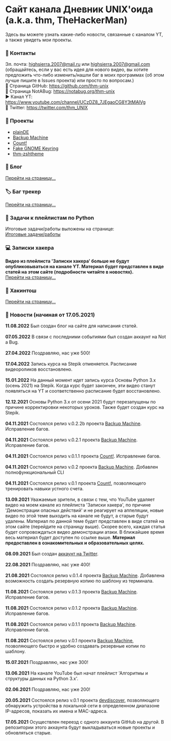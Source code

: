 # Сайт канала Дневник UNIX'оида (a.k.a. thm, TheHackerMan)
Здесь вы можете узнать какие-либо новости, связанные с каналом YT, а также увидеть мои проекты.<br>

### 📒 Контакты 
Эл. почта: <a href="mailto:highsierra.2007@mail.ru">highsierra.2007@mail.ru</a> или <a href="mailto:highsierra.2007@gmail.com">highsierra.2007@gmail.com</a>
(обращайтесь, если у вас есть идея для нового видео, вы хотите предложить что-либо изменить/нашли баг в моих программах (об этом лучше пишите в Issues проекта) или просто по вопросам.)<br>
🔨 Страница GitHub: <a href="https://github.com/thm-unix" target="_blank">https://github.com/thm-unix</a><br>
🔨 Страница NotABug: <a href="https://notabug.org/thm-unix" target="_blank">https://notabug.org/thm-unix</a><br>
▶ Канал YT: <a href="https://www.youtube.com/channel/UCzDZ8_7JEgaoCG8Y3tMAlVg" target="_blank">https://www.youtube.com/channel/UCzDZ8_7JEgaoCG8Y3tMAlVg</a><br>
🦜 Twitter: <a href="https://twitter.com/thm_UNIX" taeget="_blank">https://twitter.com/thm_UNIX</a>
<h3>📐 Проекты</h3> 
<ul>
  <li><a href="https://plainde.org/">plainDE</a></li>
  <li><a href="projects/backupmachine/index">Backup Machine</a></li>
  <li><a href="projects/count/index">Count!</a></li>
  <li><a href="projects/fake-gnome-keyring/index">Fake GNOME Keyring</a></li>
  <li><a href="projects/thm-zshtheme/index">thm-zshtheme</a></li>
</ul>

<h3>📓 Блог</h3>
<a href="blog/index">Перейти на страницу...</a>

<h3>🏷 Баг трекер</h3>
<a href="bugtracker/index">Перейти на страницу...</a>
<h3>📝 Задачи к плейлистам по Python</h3>
Итоговые задачи/работы выложены на странице:<br>
<a href="python-tasks/index">Итоговые задачи/работы</a>
<!-- ### Дополнительные материалы к плейлисту 'Записки хакера'
Подробная теория и список команд к каждому видео:<br>
<a href="https://drive.google.com/drive/folders/111pKQroEQTjDOYMNxFgo1sa_aIoa_TOo">https://drive.google.com/drive/folders/111pKQroEQTjDOYMNxFgo1sa_aIoa_TOo</a><br> !-->
<h3>💻 Записки хакера</h3>
<b>Видео из плейлиста 'Записки хакера' больше не будут опубликовываться на канале YT. Материал будет представлен в виде статей на этом сайте (подробности читайте в новостях).</b><br>
<a href="hackersnotes/index">Перейти на страницу...</a>
<h3>🍏 Хакинтош</h3>
<a href="hackintosh/hackintosh">Перейти на страницу...</a><br>
<h3>📰 Новости (начиная от 17.05.2021)</h3>
<b>11.08.2022</b> Был создан блог на сайте для написания статей. <br><br>
<b>07.05.2022</b> В связи с последними событиями был создан аккаунт на Not a Bug. <br><br>
<b>27.04.2022</b> Поздравляю, нас уже 500! <br><br>
<b>17.04.2022</b> Запись курса на Stepik отменяется. Расписание видеороликов восстановлено. <br><br>
<b>15.01.2022</b> На данный момент идет запись курса Основы Python 3.x (осень 2021) на Stepik. Когда курс будет закончен, эти видео станут появляться на YT и соответственно расписание будет восстановлено. <br><br>
<b>12.12.2021</b> Основы Python 3.x от осени 2021 будут перезапущены по причине корректировки некоторых уроков. Также будет создан курс на Stepik. <br><br>
<b>04.11.2021</b> Состоялся релиз v.0.2.2b проекта <a href="https://github.com/thm-unix/BackupMachine">Backup Machine</a>. Исправление багов.<br><br>
<b>04.11.2021</b> Состоялся релиз v.0.2.1 проекта <a href="https://github.com/thm-unix/BackupMachine">Backup Machine</a>. Исправление багов.<br><br>
<b>04.11.2021</b> Состоялся релиз v.0.1.1 проекта <a href="https://github.com/thm-unix/count">Count!</a>. Исправление багов.<br><br>
<b>04.11.2021</b> Состоялся релиз v.0.2 проекта <a href="https://github.com/thm-unix/BackupMachine">Backup Machine</a>. Добавлен полнофункциональный CLI<br><br>
<b>04.11.2021</b> Состоялся релиз v.0.1 проекта <a href="https://github.com/thm-unix/count">Count!</a>, позволяющего тренировать навыки устного счета.<br><br>
<b>13.09.2021</b> Уважаемые зрители, в связи с тем, что YouTube удаляет видео на моем канале из плейлиста 'Записки хакера', по причине 'Демонстрации опасных действий' и не реагирует на аппеляции, новые видео по этой теме выходить на канале не будут, а старые будут удалены. Материал по данной теме будет представлен в виде статей на этом сайте (перейдите на страницу выше). Скорее всего, каждая статья будет сопровождаться видео демонстрации атаки. В ближайшее время весь материал будет доступен по ссылке выше. <b>Материал предоставлен в ознакомительных и образовательных целях.</b><br><br>
<b>08.09.2021</b> Был создан <a href="https://twitter.com/thm_UNIX">аккаунт на Twitter</a>.<br><br>
<b>22.08.2021</b> Поздравляю, нас уже 400!<br><br>
<b>21.08.2021</b> Состоялся релиз v.0.1.4 проекта <a href="https://github.com/thm-unix/BackupMachine">Backup Machine</a>. Добавлена возможность создать резервную копию по шаблону из терминала.<br><br>
<b>11.08.2021</b> Состоялся релиз v.0.1.3 проекта <a href="https://github.com/thm-unix/BackupMachine">Backup Machine</a>. Исправление багов.<br><br>
<b>11.08.2021</b> Состоялся релиз v.0.1.2 проекта <a href="https://github.com/thm-unix/BackupMachine">Backup Machine</a>. Исправление багов.<br><br>
<b>11.08.2021</b> Состоялся релиз v.0.1.1 проекта <a href="https://github.com/thm-unix/BackupMachine">Backup Machine</a>. Исправление багов.<br><br>
<b>11.08.2021</b> Состоялся релиз v.0.1 проекта <a href="https://github.com/thm-unix/BackupMachine">Backup Machine</a>, позволяющего быстро и удобно создавать резервные копии по шаблону.<br><br>
<b>15.07.2021</b> Поздравляю, нас уже 300!<br><br>
<b>13.06.2021</b> На канале YouTube был начат плейлист 'Алгоритмы и структуры данных на Python 3.x'.<br><br>
<b>02.06.2021</b> Поздравляю, нас уже 200!<br><br>
<b>20.05.2021</b> Состоялся релиз v.0.1 проекта <a href="https://github.com/thm-unix/devdiscover">devdiscover</a>, позволяющего обнаружить устройства в локальной сети в определенном диапазоне IP-адресов, показать их имена и MAC-адреса.<br><br>
<b>17.05.2021</b> Осуществлен переезд с одного аккаунта GitHub на другой. В репозитории этого аккаунта будут выкладываться новые проекты и обновляться старые.<br><br>
